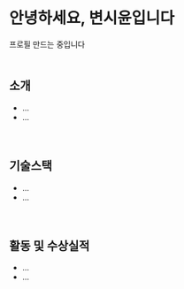 # 안녕하세요, 변시윤입니다
프로필 만드는 중입니다    
ㅤ
## 소개
- ...
- ...
        
ㅤ
## 기술스택
- ...
- ...

ㅤ
## 활동 및 수상실적
- ...
- ...

<!--
**dvlp-sy/dvlp-sy** is a ✨ _special_ ✨ repository because its `README.md` (this file) appears on your GitHub profile.

Here are some ideas to get you started:

- 🔭 I’m currently working on ...
- 🌱 I’m currently learning ...
- 👯 I’m looking to collaborate on ...
- 🤔 I’m looking for help with ...
- 💬 Ask me about ...
- 📫 How to reach me: ...
- 😄 Pronouns: ...
- ⚡ Fun fact: ...
-->
